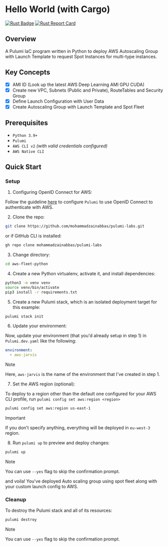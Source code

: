 # Hello World (with Cargo)

[![Rust Badge](https://img.shields.io/badge/Rust-000000?style=flat&logo=rust&logoColor=white)](https://github.com/mohammadzainabbas/rust-from-dust/tree/main/hello-world) [![Rust Report Card](https://rust-reportcard.xuri.me/badge/github.com/mohammadzainabbas/rust-from-dust)](https://github.com/mohammadzainabbas/rust-from-dust/tree/main/hello-world) 

## Overview

A Pulumi IaC program written in Python to deploy AWS Autoscaling Group with Launch Template to request Spot Instances for multi-type instances.

## Key Concepts

- [x] AMI ID (Look up the latest AWS Deep Learning AMI GPU CUDA)
- [x] Create new VPC, Subnets (Public and Private), RouteTables and Security Group
- [x] Define Launch Configuration with User Data
- [x] Create Autoscaling Group with Launch Template and Spot Fleet

## Prerequisites

* `Python 3.9+`
* `Pulumi`
* `AWS CLI v2` _(with valid credentials configured)_
* `AWS Native CLI`

## Quick Start

### Setup

1. Configuring OpenID Connect for AWS:

Follow the guideline [here](https://www.pulumi.com/docs/pulumi-cloud/oidc/aws/) to configure `Pulumi` to use OpenID Connect to authenticate with AWS.

2. Clone the repo:

```bash
git clone https://github.com/mohammadzainabbas/pulumi-labs.git
```

or if GitHub CLI is installed:

```bash
gh repo clone mohammadzainabbas/pulumi-labs
```

3. Change directory:

```bash
cd aws-fleet-python
```

4. Create a new Python virtualenv, activate it, and install dependencies:

```bash
python3 -m venv venv
source venv/bin/activate
pip3 install -r requirements.txt
```

5. Create a new Pulumi stack, which is an isolated deployment target for this example:

```bash
pulumi stack init
```

6. Update your environment:

Now, update your environment (that you'd already setup in step 1) in `Pulumi.dev.yaml` like the following:

```yaml
environment:
  - aws-jarvis
```

> [!NOTE]
> Here, `aws-jarvis` is the name of the environment that I've created in step 1.

7. Set the AWS region (optional):

To deploy to a region other than the default one configured for your AWS CLI profile, run `pulumi config set aws:region <region>`

```bash
pulumi config set aws:region us-east-1
```

> [!IMPORTANT] 
> If you don't specify anything, everything will be deployed in `eu-west-3` region.

8. Run `pulumi up` to preview and deploy changes:

```bash
pulumi up
```

> [!NOTE] 
> You can use `--yes` flag to skip the confirmation prompt.

and voila! You've deployed Auto scaling group using spot fleet along with your custom launch config to AWS.

### Cleanup

To destroy the Pulumi stack and all of its resources:

```bash
pulumi destroy
```

> [!NOTE] 
> You can use `--yes` flag to skip the confirmation prompt.